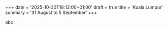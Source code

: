 +++
date = '2025-10-30T18:12:00+01:00'
draft = true
title = 'Kuala Lumpur'
summary = '31 August to 5 September'
+++

abc
